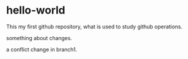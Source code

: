 # hello-world
This my first github repository, what is used to study github operations.


something about changes.


a conflict change in branch1.
